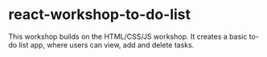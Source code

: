 # react-workshop-to-do-list
This workshop builds on the HTML/CSS/JS workshop. It creates a basic to-do list app, where users can view, add and delete tasks.
